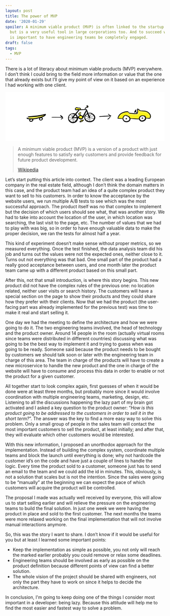```yaml
---
layout: post
title: The power of MVP
date: '2020-01-29'
spoiler: A minimum viable product (MVP) is often linked to the startup world
  but is a very useful tool in large corporations too. And to succeed with it
  is important to have engineering teams be completely engaged.
draft: false
tags:
  - MVP
---
```


There is a lot of literacy about minimum viable products (MVP) everywhere. I don’t think I could bring to the field more information or value that the one that already exists but I’ll give my point of view on it based on an experience I had working with one client.

![MVP - A skate first, then a bike and finally a car](./mvp.png)

> A minimum viable product (MVP) is a version of a product with just enough features to satisfy early customers and provide feedback for future product development.
>
> [Wikipedia](https://en.wikipedia.org/wiki/Minimum_viable_product)

Let’s start putting this article into context. The client was a leading European company in the real estate field, although I don’t think the domain matters in this case, and the product team had an idea of a quite complex product they want to sell to his customers. In order to know the acceptance by the website users, we run multiple A/B tests to see which was the most successful approach. The product itself was no that complex to implement but the decision of which users should see what, that was another story. We had to take into account the location of the user, in which location was searching, the last visit to the page, etc. The number of values that we had to play with was big, so in order to have enough valuable data to make the proper decision, we ran the tests for almost half a year.

This kind of experiment doesn’t make sense without proper metrics, so we measured everything. Once the test finished, the data analysis team did his job and turns out the values were not the expected ones, neither close to it. Turns out not everything was that bad. One small part of the product had a really good acceptance between users, and one month later the product team came up with a different product based on this small part.

After this, not that small introduction, is where this story begins. This new product did not have the complex rules of the previous one: no location related, neither user visits or search history. The customers will have a special section on the page to show their products and they could share how they prefer with their clients. Now that we had the product (the user-facing part was already implemented for the previous test) was time to make it real and start selling it.

One day we had the meeting to define the architecture and how we were going to do it. The two engineering teams involved, the head of technology and the product owner. Around 14 people in the room (actually virtual rooms since teams were distributed in different countries) discussing what was going to be the best way to implement it and trying to guess when was going to be ready. Someone said because the product needs to be bought by customers we should talk soon or later with the engineering team in charge of this area. The team in charge of the products will have to create a new microservice to handle the new product and the one in charge of the website will have to consume and process this data in order to enable or not the product for a given customer.

All together start to look complex again, first guesses of when it would be done were at least three months, but probably more since it would involve coordination with multiple engineering teams, marketing, design, etc. Listening to all the discussions happening the lazy part of my brain got activated and I asked a key question to the product owner: “_How is this product going to be addressed to the customers in order to sell it in the short term?_”. The answer was the key to find a more easy way to solve this problem. Only a small group of people in the sales team will contact the most important customers to sell the product, at least initially; and after that, they will evaluate which other customers would be interested.

With this new information, I proposed an unorthodox approach for the implementation. Instead of building the complex system, coordinate multiple teams and block the launch until everything is done; why not hardcode the customer id’s on the code and have just a couple of lines to handle the logic. Every time the product sold to a customer, someone just has to send an email to the team and we could add the id in minutes. This, obviously, is not a solution that scales but is not the intention. Since the sales were going to be “manually” at the beginning we can expect the pace of which customers will acquire the product will be controlled.

The proposal I made was actually well received by everyone, this will allow us to start selling earlier and will relieve the pressure on the engineering teams to build the final solution. In just one week we were having the product in place and sold to the first customer. The next months the teams were more relaxed working on the final implementation that will not involve manual interactions anymore.

So, this was the story I want to share. I don’t know if it would be useful for you but at least I learned some important points:

- Keep the implementation as simple as possible, you not only will reach the marked earlier probably you could remove or relax some deadlines.
- Engineering teams should be involved as early as possible on the product definition because different points of view can find a better solution.
- The whole vision of the project should be shared with engineers, not only the part they have to work on since it helps to decide the architecture.

In conclusion, I'm going to keep doing one of the things I consider most important in a developer: being lazy. Because this attitude will help me to find the most easier and fastest way to solve a problem.
